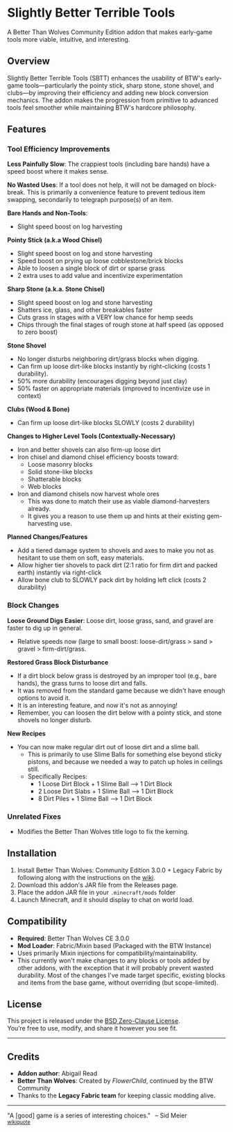 # Slightly Better Terrible Tools

A Better Than Wolves Community Edition addon that makes early-game tools more viable, intuitive, and interesting.

## Overview

Slightly Better Terrible Tools (SBTT) enhances the usability of BTW's early-game tools—particularly the pointy stick, sharp stone, stone shovel, and clubs—by improving their efficiency and adding new block conversion mechanics. The addon makes the progression from primitive to advanced tools feel smoother while maintaining BTW's hardcore philosophy.

## Features

### Tool Efficiency Improvements

**Less Painfully Slow**: The crappiest tools (including bare hands) have a speed boost where it makes sense.

**No Wasted Uses**: If a tool does not help, it will not be damaged on block-break.  This is primarily a convenience
feature to prevent tedious item swapping, secondarily to telegraph purpose(s) of an item.

**Bare Hands and Non-Tools**:
- Slight speed boost on log harvesting

**Pointy Stick (a.k.a Wood Chisel)**
- Slight speed boost on log and stone harvesting
- Speed boost on prying up loose cobblestone/brick blocks
- Able to loosen a single block of dirt or sparse grass
- 2 extra uses to add value and incentivize experimentation

**Sharp Stone (a.k.a. Stone Chisel)**
- Slight speed boost on log and stone harvesting
- Shatters ice, glass, and other breakables faster
- Cuts grass in stages with a VERY low chance for hemp seeds
- Chips through the final stages of rough stone at half speed (as opposed to zero boost)

**Stone Shovel**
- No longer disturbs neighboring dirt/grass blocks when digging.
- Can firm up loose dirt-like blocks instantly by right-clicking (costs 1 durability).
- 50% more durability (encourages digging beyond just clay)
- 50% faster on appropriate materials (improved to incentivize use in context)

**Clubs (Wood & Bone)**
- Can firm up loose dirt-like blocks SLOWLY (costs 2 durability)

**Changes to Higher Level Tools (Contextually-Necessary)**
- Iron and better shovels can also firm-up loose dirt
- Iron chisel and diamond chisel efficiency boosts toward:
    - Loose masonry blocks
    - Solid stone-like blocks
    - Shatterable blocks
    - Web blocks
- Iron and diamond chisels now harvest whole ores
  - This was done to match their use as viable diamond-harvesters already.
  - It gives you a reason to use them up and hints at their existing gem-harvesting use.

**Planned Changes/Features**
- Add a tiered damage system to shovels and axes to make you not as hesitant to use them on soft, easy materials.
- Allow higher tier shovels to pack dirt (2:1 ratio for firm dirt and packed earth) instantly via right-click
- Allow bone club to SLOWLY pack dirt by holding left click (costs 2 durability)

### Block Changes

**Loose Ground Digs Easier**: Loose dirt, loose grass, sand, and gravel are faster to dig up in general.
- Relative speeds now (large to small boost: loose-dirt/grass > sand > gravel > firm-dirt/grass.

**Restored Grass Block Disturbance**
- If a dirt block below grass is destroyed by an improper tool (e.g., bare hands), the grass turns to loose dirt and falls.
- It was removed from the standard game because we didn't have enough options to avoid it.
- It is an interesting feature, and now it's not as annoying!
- Remember, you can loosen the dirt below with a pointy stick, and stone shovels no longer disturb.

**New Recipes**
- You can now make regular dirt out of loose dirt and a slime ball.
  - This is primarily to use Slime Balls for something else beyond sticky pistons, and
    because we needed a way to patch up holes in ceilings still.
  - Specifically Recipes:
      - 1 Loose Dirt Block + 1 Slime Ball --> 1 Dirt Block
      - 2 Loose Dirt Slabs + 1 Slime Ball --> 1 Dirt Block
      - 8 Dirt Piles + 1 Slime Ball --> 1 Dirt Block

### Unrelated Fixes

- Modifies the Better Than Wolves title logo to fix the kerning.

## Installation

1. Install Better Than Wolves: Community Edition 3.0.0 + Legacy Fabric by following along with the instructions on the [wiki](https://wiki.btwce.com/view/3.0.0_Beta).
2. Download this addon's JAR file from the Releases page.
3. Place the addon JAR file in your `.minecraft/mods` folder
4. Launch Minecraft, and it should display to chat on world load.

## Compatibility

- **Required**: Better Than Wolves CE 3.0.0
- **Mod Loader**: Fabric/Mixin based (Packaged with the BTW Instance)
- Uses primarily Mixin injections for compatibility/maintainability.
- This currently won't make changes to any blocks or tools added by other addons, with the exception that it will probably prevent wasted durability.  Most of the changes I've made target specific, existing blocks and items from the base game, without overriding (but scope-limited).

## License
This project is released under the [BSD Zero-Clause License](LICENSE).  
You’re free to use, modify, and share it however you see fit.

---

## Credits
- **Addon author**: Abigail Read
- **Better Than Wolves**: Created by *FlowerChild*, continued by the BTW Community
- Thanks to the **Legacy Fabric team** for keeping classic modding alive.

---
"A [good] game is a series of interesting choices." &ensp;– Sid Meier
</br><small>
[wikiquote](https://en.wikiquote.org/wiki/Sid_Meier)
</small>

